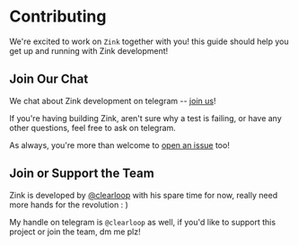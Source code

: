 # Contributing

We're excited to work on `Zink` together with you! this guide should help you
get up and running with Zink development!

## Join Our Chat

We chat about Zink development on telegram -- [join us][telegram]!

If you're having building Zink, aren't sure why a test is failing, or have any
other questions, feel free to ask on telegram.

As always, you're more than welcome to [open an issue][issue] too!

## Join or Support the Team

Zink is developed by [@clearloop][clearloop] with his spare time for now, really
need more hands for the revolution : )

My handle on telegram is `@clearloop` as well, if you'd like to support this
project or join the team, dm me plz!

[clearloop]: https://github.com/clearloop
[issue]: https://github.com/clearloop/zink/issues/new/choose
[telegram]: https://t.me/+6oZpbwxlVD81OGQ1
